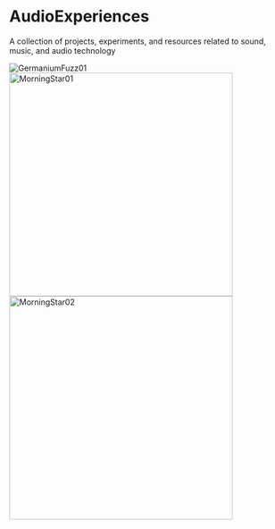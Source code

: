 # AudioExperiences
A collection of projects, experiments, and resources related to sound, music, and audio technology

<img src="https://github.com/andresima0/AudioExperiences/assets/111400782/6ea875d2-de40-4af3-94cb-7dc15810a89d)" alt="GermaniumFuzz01">

<img src="https://github.com/andresima0/AudioExperiences/assets/111400782/24cc2e19-b82f-4e05-825f-7d90e12ec127)" alt="MorningStar01" width="400">

<img src="https://github.com/andresima0/AudioExperiences/assets/111400782/7490f2e5-5835-49c2-9e62-21f1edc62d80)" alt="MorningStar02" width="400">


